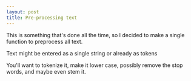 ```yaml
---
layout: post
title: Pre-processing text
---
```


This is something that's done all the time, so I decided to make a single function to preprocess all text.

Text might be entered as a single string or already as tokens

You'll want to tokenize it, make it lower case, possibly remove the stop words, and maybe even stem it.

